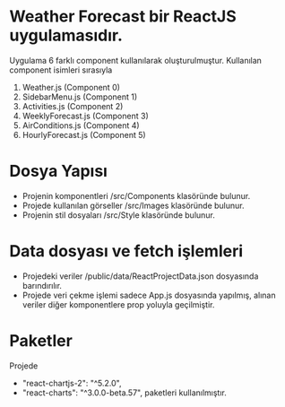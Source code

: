 # Weather Forecast bir ReactJS uygulamasıdır.
Uygulama 6 farklı component kullanılarak oluşturulmuştur. Kullanılan component isimleri sırasıyla
  1. Weather.js (Component 0)
  2. SidebarMenu.js (Component 1)
  3. Activities.js (Component 2)
  4. WeeklyForecast.js (Component 3)
  5. AirConditions.js (Component 4)
  6. HourlyForecast.js (Component 5)

# Dosya Yapısı
- Projenin komponentleri /src/Components klasöründe bulunur.
- Projede kullanılan görseller /src/Images klasöründe bulunur.
- Projenin stil dosyaları /src/Style klasöründe bulunur.

# Data dosyası ve fetch işlemleri
- Projedeki veriler /public/data/ReactProjectData.json dosyasında barındırılır.
- Projede veri çekme işlemi sadece App.js dosyasında yapılmış, alınan veriler diğer komponentlere prop yoluyla geçilmiştir.

# Paketler
Projede 
-   "react-chartjs-2": "^5.2.0",
-   "react-charts": "^3.0.0-beta.57",
paketleri kullanılmıştır.
